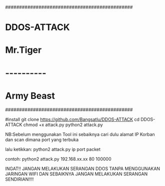 ##############################################
#              DDOS-ATTACK                   #
#               Mr.Tiger                     #
#               ----------                   #
#               Army Beast                   #
##############################################

#install
git clone https://github.com/Bangsatlu/DDOS-ATTACK
cd DDOS-ATTACK
chmod +x attack.py
python2 attack.py

NB:Sebelum menggunakan Tool ini sebaiknya cari dulu alamat IP Korban dan scan dimana port yang terbuka

lalu ketikkan:
python2 attack.py ip port packet

contoh:
python2 attack.py 192.168.xx.xx 80 100000


INGAT!! JANGAN MELAKUKAN SERANGAN DDOS TANPA MENGGUNAKAN JARINGAN WIFI DAN SEBAIKNYA JANGAN MELAKUKAN SERANGAN SENDIRIAN!!!!
